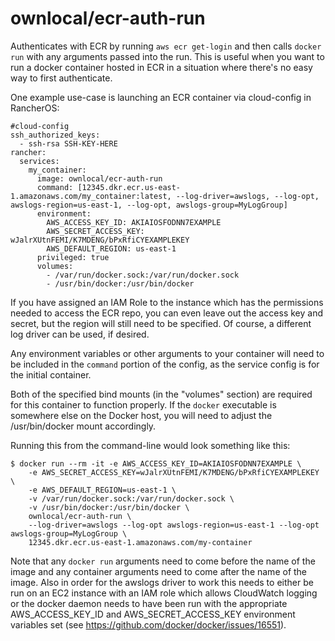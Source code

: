 # ownlocal/ecr-auth-run

Authenticates with ECR by running `aws ecr get-login` and then calls `docker run` with any arguments
passed into the run. This is useful when you want to run a docker container hosted in ECR in a
situation where there's no easy way to first authenticate.

One example use-case is launching an ECR container via cloud-config in RancherOS:

```
#cloud-config
ssh_authorized_keys:
  - ssh-rsa SSH-KEY-HERE
rancher:
  services:
    my_container:
      image: ownlocal/ecr-auth-run
      command: [12345.dkr.ecr.us-east-1.amazonaws.com/my_container:latest, --log-driver=awslogs, --log-opt, awslogs-region=us-east-1, --log-opt, awslogs-group=MyLogGroup]
      environment:
        AWS_ACCESS_KEY_ID: AKIAIOSFODNN7EXAMPLE
        AWS_SECRET_ACCESS_KEY: wJalrXUtnFEMI/K7MDENG/bPxRfiCYEXAMPLEKEY
        AWS_DEFAULT_REGION: us-east-1
      privileged: true
      volumes:
        - /var/run/docker.sock:/var/run/docker.sock
        - /usr/bin/docker:/usr/bin/docker
```

If you have assigned an IAM Role to the instance which has the permissions needed to access the ECR
repo, you can even leave out the access key and secret, but the region will still need to be
specified. Of course, a different log driver can be used, if desired.

Any environment variables or other arguments to your container will need to be included in the
`command` portion of the config, as the service config is for the initial container.

Both of the specified bind mounts (in the "volumes" section) are required for this container to
function properly. If the `docker` executable is somewhere else on the Docker host, you will need to
adjust the /usr/bin/docker mount accordingly.

Running this from the command-line would look something like this:
```
$ docker run --rm -it -e AWS_ACCESS_KEY_ID=AKIAIOSFODNN7EXAMPLE \
    -e AWS_SECRET_ACCESS_KEY=wJalrXUtnFEMI/K7MDENG/bPxRfiCYEXAMPLEKEY \
    -e AWS_DEFAULT_REGION=us-east-1 \
    -v /var/run/docker.sock:/var/run/docker.sock \
    -v /usr/bin/docker:/usr/bin/docker \
    ownlocal/ecr-auth-run \
    --log-driver=awslogs --log-opt awslogs-region=us-east-1 --log-opt awslogs-group=MyLogGroup \
    12345.dkr.ecr.us-east-1.amazonaws.com/my-container
```

Note that any `docker run` arguments need to come before the name of the image and any container
arguments need to come after the name of the image. Also in order for the awslogs driver to work
this needs to either be run on an EC2 instance with an IAM role which allows CloudWatch logging or
the docker daemon needs to have been run with the appropriate AWS_ACCESS_KEY_ID and
AWS_SECRET_ACCESS_KEY environment variables set (see https://github.com/docker/docker/issues/16551).
